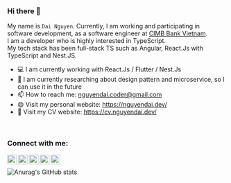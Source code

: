### Hi there 👋

My name is `Dai Nguyen`. Currently, I am working and participating in software development, as a software engineer at <a href="https://www.cimbbank.com.vn/vi/personal/home.html" target="_blank">CIMB Bank Vietnam</a>.
<br />
I am a developer who is highly interested in TypeScript.<br />My tech stack has been full-stack TS such as Angular, React.Js with TypeScript and Nest.JS.

- 💻 I am currently working with React.Js / Flutter / Nest.Js
- 🎉 I am currently researching about design pattern and microservice, so I can use it in the future
- 📫 How to reach me: nguyendai.coder@gmail.com
- 😄 Visit my personal website: https://nguyendai.dev/
- 💼 Visit my CV website: https://cv.nguyendai.dev/

<br />

### Connect with me:

[<img align="left" alt="Dai Nguyen" width="22px" src="https://nguyendai.dev/favicon.ico" />][website]
[<img align="left" alt="Dai Nguyen | My CV" width="22px" src="https://nguyendai.dev/favicon.ico" />][my-cv]
[<img align="left" alt="Dai Nguyen | Twitter" width="22px" src="https://cdn.jsdelivr.net/npm/simple-icons@v3/icons/twitter.svg" />][twitter]
[<img align="left" alt="Dai Nguyen | LinkedIn" width="22px" src="https://cdn.jsdelivr.net/npm/simple-icons@v3/icons/linkedin.svg" />][linkedin]
[<img align="left" alt="Dai Nguyen | Instagram" width="22px" src="https://cdn.jsdelivr.net/npm/simple-icons@v3/icons/instagram.svg" />][instagram]

<br />


![Anurag's GitHub stats](https://github-readme-stats.vercel.app/api?username=ngtrdai197&theme=nightowl&show_icons=true)


[website]: https://nguyendai.dev/
[my-cv]: https://cv.nguyendai.dev/
[twitter]: https://twitter.com/ngtrdai197
[instagram]: https://www.instagram.com/dainguyen.iammm/
[linkedin]: https://www.linkedin.com/in/ngtrdai197/
